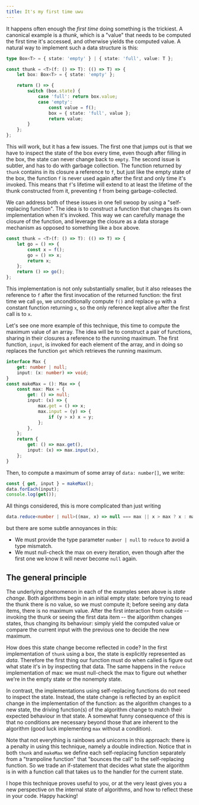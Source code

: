 ```yaml
---
title: It's my first time uwu
---
```


It happens often enough the _first time_ doing something is the trickiest. A
canonical example is a _thunk_, which is a "value" that needs to be computed the
first time it's accessed, and otherwise yields the computed value. A natural way
to implement such a data structure is this:

```typescript
type Box<T> = { state: 'empty' } | { state: 'full', value: T };

const thunk = <T>(f: () => T): (() => T) => {
    let box: Box<T> = { state: 'empty' };

    return () => {
        switch (box.state) {
            case 'full': return box.value;
            case 'empty':
                const value = f();
                box = { state: 'full', value };
                return value;
        }
    };
};
```

This will work, but it has a few issues. The first one that jumps out is that we
have to inspect the state of the box every time, even though after filling in
the box, the state can never change back to `empty`.
The second issue is subtler, and has to do with garbage collection. The function
returned by `thunk` contains in its closure a reference to `f`, but just like
the empty state of the box, the function `f` is never used again after the first
and only time it's invoked. This means that `f`'s lifetime will extend to at
least the lifetime of the thunk constructed from it, preventing `f` from being
garbage-collected.

We can address both of these issues in one fell swoop by using a "self-replacing
function". The idea is to construct a function that changes its own
implementation when it's invoked. This way we can carefully manage the closure
of the function, and leverage the closure as a data storage mechanism as opposed
to something like a box above.

```typescript
const thunk = <T>(f: () => T): (() => T) => {
    let go = () => {
        const x = f();
        go = () => x;
        return x;
    };
    return () => go();
};
```

This implementation is not only substantially smaller, but it also releases the
reference to `f` after the first invocation of the returned function: the first
time we call `go`, we unconditionally compute `f()` and replace `go` with a
constant function returning `x`, so the only reference kept alive after the
first call is to `x`.

Let's see one more example of this technique, this time to compute the maximum
value of an array. The idea will be to construct a pair of functions, sharing in
their closures a reference to the running maximum. The first function, `input`,
is invoked for each element of the array, and in doing so replaces the function
`get` which retrieves the running maximum.

```typescript
interface Max {
    get: number | null;
    input: (x: number) => void;
}
const makeMax = (): Max => {
    const max: Max = {
        get: () => null;
        input: (x) => {
            max.get = () => x;
            max.input = (y) => {
                if (y > x) x = y;
            };
        },
    };
    return {
        get: () => max.get(),
        input: (x) => max.input(x),
    };
}
```

Then, to compute a maximum of some array of `data: number[]`, we write:
```typescript
const { get, input } = makeMax();
data.forEach(input);
console.log(get());
```

All things considered, this is more complicated than just writing
```typescript
data.reduce<number | null>((max, x) => null === max || x > max ? x : max, null);
```
but there are some subtle annoyances in this:

- We must provide the type parameter `number | null` to `reduce` to avoid a type
  mismatch.
- We must null-check the max on every iteration, even though after the first one
  we know it will never become `null` again.

## The general principle

The underlying phenomenon in each of the examples seen above is _state
change_. Both algorithms begin in an initial empty state: before trying to
read the thunk there is no value, so we must compute it; before seeing any data
items, there is no maximum value. After the first interaction from outside --
invoking the thunk or seeing the first data item -- the algorithm changes
states, thus changing its behaviour: simply yield the computed value or compare
the current input with the previous one to decide the new maximum.

How does this state change become reflected in code? In the first implementation
of `thunk` using a box, the state is explicitly represented as _data_. Therefore
the first thing our function must do when called is figure out what state it's
in by inspecting that data. The same happens in the `reduce` implementation of
max: we must null-check the max to figure out whether we're in the empty state
or the nonempty state.

In contrast, the implementations using self-replacing functions do not need to
inspect the state. Instead, the state change is reflected by an explicit change
in the implementation of the function: as the algorithm changes to a new state,
the driving function(s) of the algorithm change to match their expected
behaviour in that state. A somewhat funny consequence of this is that no
conditions are necessary beyond those that are inherent to the algorithm (good
luck implementing `max` without a condition).

Note that not everything is rainbows and unicorns in this approach: there is a
penalty in using this technique, namely a double indirection.
Notice that in both `thunk` and `makeMax` we define each self-replacing
function separately from a "trampoline function" that "bounces the call" to the
self-replacing function. So we trade an if-statement that decides what state the
algorithm is in with a function call that takes us to the handler for the
current state.

I hope this technique proves useful to you, or at the very least gives you a new
perspective on the internal state of algorithms, and how to reflect these in
your code. Happy hacking!
